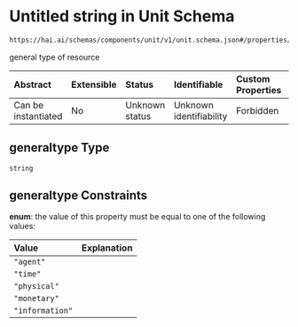 # Untitled string in Unit Schema

```txt
https://hai.ai/schemas/components/unit/v1/unit.schema.json#/properties/generaltype
```

general type of resource

| Abstract            | Extensible | Status         | Identifiable            | Custom Properties | Additional Properties | Access Restrictions | Defined In                                                                                     |
| :------------------ | :--------- | :------------- | :---------------------- | :---------------- | :-------------------- | :------------------ | :--------------------------------------------------------------------------------------------- |
| Can be instantiated | No         | Unknown status | Unknown identifiability | Forbidden         | Allowed               | none                | [unit.schema.json\*](../../schemas/components/unit/v1/unit.schema.json "open original schema") |

## generaltype Type

`string`

## generaltype Constraints

**enum**: the value of this property must be equal to one of the following values:

| Value           | Explanation |
| :-------------- | :---------- |
| `"agent"`       |             |
| `"time"`        |             |
| `"physical"`    |             |
| `"monetary"`    |             |
| `"information"` |             |
